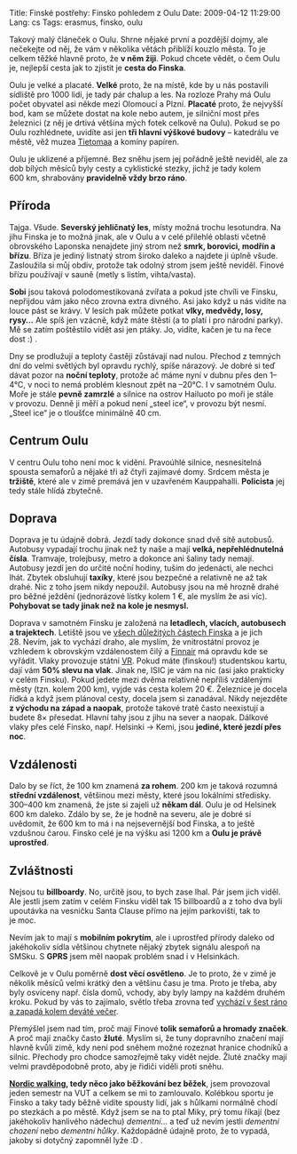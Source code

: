 Title: Finské postřehy: Finsko pohledem z Oulu
Date: 2009-04-12 11:29:00
Lang: cs
Tags: erasmus, finsko, oulu

Takový malý článeček o Oulu. Shrne nějaké první a pozdější dojmy, ale nečekejte od něj, že vám v několika větách přiblíží kouzlo města. To je celkem těžké hlavně proto, že **v něm žiji**. Pokud chcete vědět, o čem Oulu je, nejlepší cesta jak to zjistit je **cesta do Finska**.

Oulu je velké a placaté. **Velké** proto, že na místě, kde by u nás postavili sídliště pro 1000 lidí, je tady pár chalup a les. Na rozloze Prahy má Oulu počet obyvatel asi někde mezi Olomoucí a Plzní. **Placaté** proto, že nejvyšší bod, kam se můžete dostat na kole nebo autem, je silniční most přes železnici (z něj je drtivá většina mých fotek celkově na Oulu). Pokud se po Oulu rozhlédnete, uvidíte asi jen **tři hlavní výškové budovy** – katedrálu ve městě, věž muzea [Tietomaa]({filename}2009-03-15_retrospektivni-kousek.md) a komíny papíren.

Oulu je uklizené a příjemné. Bez sněhu jsem jej pořádně ještě neviděl, ale za dob bílých měsíců byly cesty a cyklistické stezky, jichž je tady kolem 600 km, shrabovány **pravidelně vždy brzo ráno**.

## Příroda

Tajga. Všude. **Severský jehličnatý les**, místy možná trochu lesotundra. Na jihu Finska je to možná jinak, ale v Oulu a v celé přilehlé oblasti včetně obrovského Laponska nenajdete jiný strom než **smrk, borovici, modřín a břízu**. Bříza je jediný listnatý strom široko daleko a najdete ji úplně všude. Zasloužila si můj obdiv, protože tak odolný strom jsem ještě neviděl. Finové břízu používají v sauně (metly s listím, vihta/vasta).

**Sobi** jsou taková polodomestikovaná zvířata a pokud jste chvíli ve Finsku, nepřijdou vám jako něco zrovna extra divného. Asi jako když u nás vidíte na louce pást se krávy. V lesích pak můžete potkat **vlky, medvědy, losy, rysy…** Ale spíš jen vzácně, když máte štěstí (a to platí i pro národní parky). Mě se zatím poštěstilo vidět asi jen ptáky. Jo, vidíte, kačen je tu na řece dost :) .

Dny se prodlužují a teploty častěji zůstávají nad nulou. Přechod z temných dní do velmi světlých byl opravdu rychlý, spíše nárazový. Je dobré si teď dávat pozor na **noční teploty**, protože ač máme nyní v dubnu přes den 1–4°C, v noci to nemá problém klesnout zpět na –20°C. I v samotném Oulu. Moře je stále **pevně zamrzlé** a silnice na ostrov Hailuoto po moři je stále v provozu. Denně ji měří a pokud není „steel ice“, v provozu být nesmí. „Steel ice“ je o tloušťce minimálně 40 cm.

## Centrum Oulu

V centru Oulu toho není moc k vidění. Pravoúhlé silnice, nesnesitelná spousta semaforů a nějaké tři až čtyři zajímavé domy. Srdcem města je **tržiště**, které ale v zimě premává jen v uzavřeném Kauppahalli. **Policista** jej tedy stále hlídá zbytečně.

## Doprava

Doprava je tu údajně dobrá. Jezdí tady dokonce snad dvě sítě autobusů. Autobusy vypadají trochu jinak než ty naše a mají **velká, nepřehlédnutelná čísla**. Tramvaje, trolejbusy, metro a dokonce ani šaliny tady nemají. Autobusy jezdí jen do určité noční hodiny, tuším do jedenácti, ale nechci lhát. Zbytek obsluhují **taxíky**, které jsou bezpečné a relativně ne až tak drahé. Nic z toho jsem nikdy nepoužil. Autobusy jsou na mě hrozně drahé pro běžné ježdění (jednorázové lístky kolem 1 €, ale myslím že asi víc). **Pohybovat se tady jinak než na kole je nesmysl.**

Doprava v samotném Finsku je založená na **letadlech, vlacích, autobusech a trajektech**. Letiště jsou ve [všech důležitých částech Finska](http://en.wikipedia.org/wiki/List_of_airports_in_Finland) a je jich 28. Nevím, jak to vychází draho, ale myslím, že vnitrostátní provoz je vzhledem k obrovským vzdálenostem čilý a [Finnair](http://www.finnair.com/) má opravdu kde se vyřádit. Vlaky provozuje státní [VR](http://www.vr.fi/). Pokud máte (finskou!) studentskou kartu, dají vám **50% slevu na vlak**. Jinak ne, ISIC je vám na nic (asi jako prakticky v celém Finsku). Pokud jedete mezi dvěma relativně nepříliš vzdálenými městy (tzn. kolem 200 km), vyjde vás cesta kolem 20 €. Železnice je docela řídká a když jsem plánoval cesty, docela jsem si zanadával. Nikdy nejezděte **z východu na západ a naopak**, protože takové tratě často neexistují a budete 8× přesedat. Hlavní tahy jsou z jihu na sever a naopak. Dálkové vlaky přes celé Finsko, např. Helsinki → Kemi, jsou **jediné, které jezdí přes noc**.

## Vzdálenosti

Dalo by se říct, že 100 km znamená **za rohem**. 200 km je taková rozumná **střední vzdálenost**, většinou mezi městy, které jsou lokálními středisky. 300–400 km znamená, že jste si zajeli už **někam dál**. Oulu je od Helsinek 600 km daleko. Zdálo by se, že je hodně na severu, ale je dobré si uvědomit, že 600 km to má i na nejsevernější bod Finska, a to ještě vzdušnou čarou. Finsko celé je na výšku asi 1200 km a **Oulu je právě uprostřed**.

## Zvláštnosti

Nejsou tu **billboardy**. No, určitě jsou, to bych zase lhal. Pár jsem jich viděl. Ale jestli jsem zatím v celém Finsku viděl tak 15 billboardů a z toho dva byli upoutávka na vesničku Santa Clause přímo na jejím parkovišti, tak to je moc.

Nevím jak to mají s **mobilním pokrytím**, ale i uprostřed přírody daleko od jakéhokoliv sídla většinou chytnete nějaký zbytek signálu alespoň na SMSku. S **GPRS** jsem měl naopak problém snad i v Helsinkách.

Celkově je v Oulu poměrně **dost věcí osvětleno**. Je to proto, že v zimě je několik měsíců velmi krátký den a většinu času je tma. Proto je třeba, aby byly osvíceny např. čísla domů, vchody, aby byly lampy na každém druhém kroku. Pokud by vás to zajímalo, světlo třeba zrovna teď [vychází v šest ráno a zapadá kolem deváté večer](http://fmi.fi/weather/local.html?place=Oulu).

Přemýšlel jsem nad tím, proč mají Finové **tolik semaforů a hromady značek**. A proč mají značky často **žluté**. Myslím si, že tuny dopravního značení mají hlavně kvůli zimě, kdy není pod sněhem možné rozeznat hranice chodníků a silnic. Přechody pro chodce samozřejmě taky vidět nejde. Žluté značky mají velmi pravděpodobně proto, aby je řidiči viděli proti sněhu.

**[Nordic walking](http://www.google.com/search?q=nordic+walking), tedy něco jako běžkování bez běžek**, jsem provozoval jeden semestr na VUT a celkem se mi to zamlouvalo. Kolébkou sportu je Finsko a taky tady běžně vidíte spousty lidí, jak s hůlkami normálně chodí po stezkách a po městě. Když jsem se na to ptal Miky, prý tomu říkají (bez jakéhokoliv hanlivého nádechu) *dementní*… a teď už nevím jestli *dementní chození* nebo *dementní hůlky*. Každopádně údajně proto, že to vypadá, jakoby si dotyčný zapomněl lyže :D .
